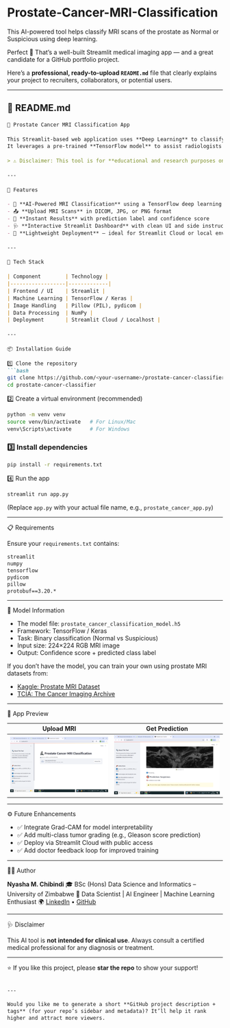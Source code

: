 # Prostate-Cancer-MRI-Classification
This AI-powered tool helps classify MRI scans of the prostate as Normal or Suspicious using deep learning.

Perfect 👏 That’s a well-built Streamlit medical imaging app — and a great candidate for a GitHub portfolio project.

Here’s a **professional, ready-to-upload `README.md`** file that clearly explains your project to recruiters, collaborators, or potential users.

---

## 🧠 **README.md**

````markdown
🔬 Prostate Cancer MRI Classification App

This Streamlit-based web application uses **Deep Learning** to classify prostate MRI scans as either **Normal** or **Suspicious**.  
It leverages a pre-trained **TensorFlow model** to assist radiologists and researchers in identifying potential signs of prostate cancer in MRI images.

> ⚠️ Disclaimer: This tool is for **educational and research purposes only**. It should **not** be used as a substitute for professional medical diagnosis.

---

🚀 Features

- 🧠 **AI-Powered MRI Classification** using a TensorFlow deep learning model  
- 📤 **Upload MRI Scans** in DICOM, JPG, or PNG format  
- 🎯 **Instant Results** with prediction label and confidence score  
- 🩺 **Interactive Streamlit Dashboard** with clean UI and side instructions  
- 💾 **Lightweight Deployment** — ideal for Streamlit Cloud or local environments

---

🧩 Tech Stack

| Component        | Technology |
|------------------|-------------|
| Frontend / UI    | Streamlit |
| Machine Learning | TensorFlow / Keras |
| Image Handling   | Pillow (PIL), pydicom |
| Data Processing  | NumPy |
| Deployment       | Streamlit Cloud / Localhost |

---

📦 Installation Guide

1️⃣ Clone the repository
```bash
git clone https://github.com/<your-username>/prostate-cancer-classifier.git
cd prostate-cancer-classifier
````

2️⃣ Create a virtual environment (recommended)

```bash
python -m venv venv
source venv/bin/activate   # For Linux/Mac
venv\Scripts\activate      # For Windows
```

### 3️⃣ Install dependencies

```bash
pip install -r requirements.txt
```

4️⃣ Run the app

```bash
streamlit run app.py
```

(Replace `app.py` with your actual file name, e.g., `prostate_cancer_app.py`)

---

📋 Requirements

Ensure your `requirements.txt` contains:

```
streamlit
numpy
tensorflow
pydicom
pillow
protobuf==3.20.*
```

---

🧠 Model Information

* The model file: `prostate_cancer_classification_model.h5`
* Framework: TensorFlow / Keras
* Task: Binary classification (Normal vs Suspicious)
* Input size: 224×224 RGB MRI image
* Output: Confidence score + predicted class label

If you don’t have the model, you can train your own using prostate MRI datasets from:

* [Kaggle: Prostate MRI Dataset](https://www.kaggle.com/datasets)
* [TCIA: The Cancer Imaging Archive](https://www.cancerimagingarchive.net/)

---

📸 App Preview

| Upload MRI                                                             | Get Prediction                                                                    |
| ---------------------------------------------------------------------- | --------------------------------------------------------------------------------- |
| ![Upload Example](upload_example.png) | ![Prediction Example](prediction_result.png) |

---

⚙️ Future Enhancements

* ✅ Integrate Grad-CAM for model interpretability
* ✅ Add multi-class tumor grading (e.g., Gleason score prediction)
* ✅ Deploy via Streamlit Cloud with public access
* ✅ Add doctor feedback loop for improved training

---

👨‍💻 Author

**Nyasha M. Chibindi**
🎓 BSc (Hons) Data Science and Informatics – University of Zimbabwe
💼 Data Scientist | AI Engineer | Machine Learning Enthusiast
🌍 [LinkedIn](https://www.linkedin.com/) • [GitHub](https://github.com/)

---

🩺 Disclaimer

This AI tool is **not intended for clinical use**.
Always consult a certified medical professional for any diagnosis or treatment.

---

⭐ If you like this project, please **star the repo** to show your support!

```

---

Would you like me to generate a short **GitHub project description + tags** (for your repo’s sidebar and metadata)? It’ll help it rank higher and attract more viewers.
```

